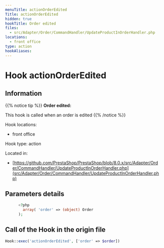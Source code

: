 ```yaml
---
menuTitle: actionOrderEdited
Title: actionOrderEdited
hidden: true
hookTitle: Order edited
files:
  - src/Adapter/Order/CommandHandler/UpdateProductInOrderHandler.php
locations:
  - front office
type: action
hookAliases:
---
```


# Hook actionOrderEdited

## Information

{{% notice tip %}}
**Order edited:** 

This hook is called when an order is edited
{{% /notice %}}

Hook locations: 
  - front office

Hook type: action

Located in: 
  - [https://github.com/PrestaShop/PrestaShop/blob/8.0.x/src/Adapter/Order/CommandHandler/UpdateProductInOrderHandler.php](src/Adapter/Order/CommandHandler/UpdateProductInOrderHandler.php)

## Parameters details

```php
      <?php
        array( 'order' => (object) Order
      );
```

## Call of the Hook in the origin file

```php
Hook::exec('actionOrderEdited', ['order' => $order])
```